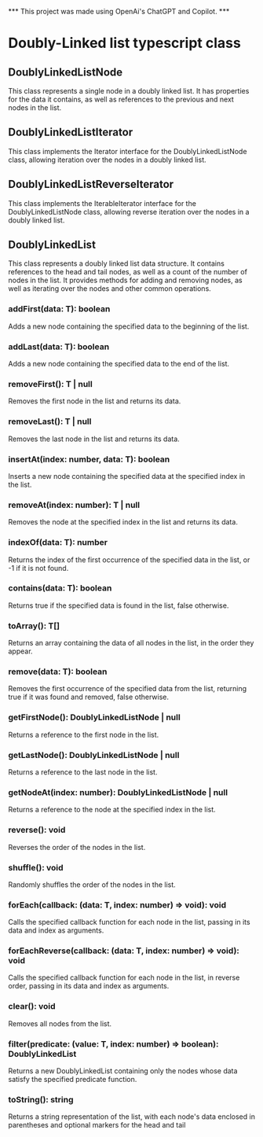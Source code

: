 *** This project was made using OpenAi's ChatGPT and Copilot. *** 


# Doubly-Linked list typescript class


## DoublyLinkedListNode<T>
This class represents a single node in a doubly linked list. It has properties for the data it contains, as well as references to the previous and next nodes in the list.

## DoublyLinkedListIterator<T>
This class implements the Iterator interface for the DoublyLinkedListNode<T> class, allowing iteration over the nodes in a doubly linked list.

## DoublyLinkedListReverseIterator<T>
This class implements the IterableIterator interface for the DoublyLinkedListNode<T> class, allowing reverse iteration over the nodes in a doubly linked list.

## DoublyLinkedList<T>
This class represents a doubly linked list data structure. It contains references to the head and tail nodes, as well as a count of the number of nodes in the list. It provides methods for adding and removing nodes, as well as iterating over the nodes and other common operations.

### addFirst(data: T): boolean
Adds a new node containing the specified data to the beginning of the list.

### addLast(data: T): boolean
Adds a new node containing the specified data to the end of the list.

### removeFirst(): T | null
Removes the first node in the list and returns its data.

### removeLast(): T | null
Removes the last node in the list and returns its data.

### insertAt(index: number, data: T): boolean
Inserts a new node containing the specified data at the specified index in the list.

### removeAt(index: number): T | null
Removes the node at the specified index in the list and returns its data.

### indexOf(data: T): number
Returns the index of the first occurrence of the specified data in the list, or -1 if it is not found.

### contains(data: T): boolean
Returns true if the specified data is found in the list, false otherwise.

### toArray(): T[]
Returns an array containing the data of all nodes in the list, in the order they appear.

### remove(data: T): boolean
Removes the first occurrence of the specified data from the list, returning true if it was found and removed, false otherwise.

### getFirstNode(): DoublyLinkedListNode<T> | null
Returns a reference to the first node in the list.

### getLastNode(): DoublyLinkedListNode<T> | null
Returns a reference to the last node in the list.

### getNodeAt(index: number): DoublyLinkedListNode<T> | null
Returns a reference to the node at the specified index in the list.

### reverse(): void
Reverses the order of the nodes in the list.

### shuffle(): void
Randomly shuffles the order of the nodes in the list.

### forEach(callback: (data: T, index: number) => void): void
Calls the specified callback function for each node in the list, passing in its data and index as arguments.

### forEachReverse(callback: (data: T, index: number) => void): void
Calls the specified callback function for each node in the list, in reverse order, passing in its data and index as arguments.

### clear(): void
Removes all nodes from the list.

### filter(predicate: (value: T, index: number) => boolean): DoublyLinkedList<T>
Returns a new DoublyLinkedList containing only the nodes whose data satisfy the specified predicate function.

### toString(): string
Returns a string representation of the list, with each node's data enclosed in parentheses and optional markers for the head and tail
